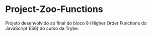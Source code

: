 # Project-Zoo-Functions
Projeto desenvolvido ao final do bloco 8 (Higher Order Functions do JavaScript ES6) do curso da Trybe.
